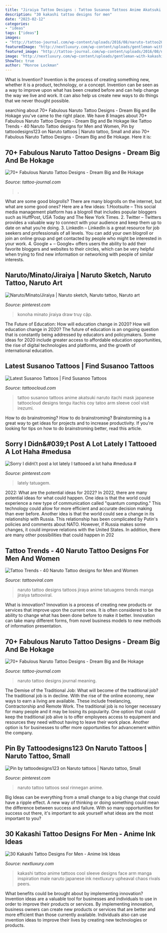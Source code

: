 ```yaml
---
title: "Jiraiya Tattoo Designs : Tattoo Susanoo Tattoos Anime Akatsuki Naruto Itachi Mask Japanese Tattoocloud Designs Tengu Itachis Coy Tatoo Arm Sleeve Cool Visit Irezumi"
description: "30 kakashi tattoo designs for men"
date: "2023-02-12"
categories:
- "ideas"
tags: ["ideas"]
images:
- "http://tattoo-journal.com/wp-content/uploads/2016/08/naruto-tattoo20-768x768.jpg"
featuredImage: "http://nextluxury.com/wp-content/uploads/gentleman-with-kakashi-tattoo-on-arm.jpg"
featured_image: "http://tattoo-journal.com/wp-content/uploads/2016/08/naruto-tattoo20-768x768.jpg"
image: "http://nextluxury.com/wp-content/uploads/gentleman-with-kakashi-tattoo-on-arm.jpg"
ShowToc: true
author: "Monroe Lockman"
---
```



What is Invention?
Invention is the process of creating something new, whether it is a product, technology, or a concept. Invention can be seen as a way to improve upon what has been created before and can help change the way we live and work. It can also help us create new ways to do things that we never thought possible.

	

		
searching about 70+ Fabulous Naruto Tattoo Designs - Dream Big and Be Hokage you've came to the right place. We have 8 Images about 70+ Fabulous Naruto Tattoo Designs - Dream Big and Be Hokage like Tattoo Trends - 40 Naruto Tattoo designs for Men and Women, Pin by tattoodesigns123 on Naruto tattoos | Naruto tattoo, Small and also 70+ Fabulous Naruto Tattoo Designs - Dream Big and Be Hokage. Here it is:
		
    
## 70+ Fabulous Naruto Tattoo Designs - Dream Big And Be Hokage

<img loading=lazy src="http://tattoo-journal.com/wp-content/uploads/2016/08/naruto-tattoo20-768x768.jpg" onerror="this.onerror=null;this.src='https://tse2.mm.bing.net/th?id=OIP.dCMUs77_SDsU2RLi7MIMHwHaHa&amp;pid=15.1';" alt="70+ Fabulous Naruto Tattoo Designs - Dream Big and Be Hokage">

_Source: tattoo-journal.com_

>. 

	

What are some good blogrolls?
There are many blogrolls on the internet, but what are some good ones? Here are a few ideas: 1.Hootsuite – This social media management platform has a blogroll that includes popular bloggers such as HuffPost, USA Today and The New York Times. 
2. Twitter – Twitters provides a valuable way to connect with your audience and keep them up to date on what you’re doing. 
3. LinkedIn – LinkedIn is a great resource for job seekers and professionals of all levels. You can add your own blogroll or join an online group and get contacted by people who might be interested in your work. 
4. Google + – Google+ offers users the ability to add their favorite bloggers and websites to their circles, which can be very helpful when trying to find new information or networking with people of similar interests.

    
## Naruto/Minato/Jiraiya | Naruto Sketch, Naruto Tattoo, Naruto Art

<img loading=lazy src="https://i.pinimg.com/originals/be/54/ce/be54ce919901250849acdf086ef1b3d2.jpg" onerror="this.onerror=null;this.src='https://tse4.mm.bing.net/th?id=OIP.EpvRjNnYCTM2fE6AYYSV7QHaJh&amp;pid=15.1';" alt="Naruto/Minato/Jiraiya | Naruto sketch, Naruto tattoo, Naruto art">

_Source: pinterest.com_

>konoha minato jiraiya draw truy cập. 

	

The Future of Education: How will education change in 2020?
How will education change in 2020? The future of education is an ongoing question that is constantly being addressed by educators and policymakers. Some ideas for 2020 include greater access to affordable education opportunities, the rise of digital technologies and platforms, and the growth of international education.

    
## Latest Susanoo Tattoos | Find Susanoo Tattoos

<img loading=lazy src="https://tattoocloud.com/system/images/tatties/000/024/421/web/susanoo.jpg?1407910526" onerror="this.onerror=null;this.src='https://tse4.mm.bing.net/th?id=OIP.7Tf1gQk_sTbuC6_7cwYBwAHaJg&amp;pid=15.1';" alt="Latest Susanoo Tattoos | Find Susanoo Tattoos">

_Source: tattoocloud.com_

>tattoo susanoo tattoos anime akatsuki naruto itachi mask japanese tattoocloud designs tengu itachis coy tatoo arm sleeve cool visit irezumi. 

	

How to do brainstroming?
How to do brainstroming? Brainstorming is a great way to get ideas for projects and to increase productivity. If you're looking for tips on how to do brainstroming better, read this article.

    
## Sorry I Didn\&#039;t Post A Lot Lately I Tattooed A Lot Haha #medusa #

<img loading=lazy src="https://i.pinimg.com/736x/3e/7c/35/3e7c353f6fb908cbad221eae30ad3999.jpg" onerror="this.onerror=null;this.src='https://tse1.mm.bing.net/th?id=OIP.fPDgLZKM3FApY_4-fTPChwHaHa&amp;pid=15.1';" alt="Sorry I didn\&#039;t post a lot lately I tattooed a lot haha #medusa #">

_Source: pinterest.com_

>lately tatuagem. 

	

2022: What are the potential ideas for 2022?
In 2022, there are many potential ideas for what could happen. One idea is that the world could experience a new type of communication called "quantum computing." This technology could allow for more efficient and accurate decision making than ever before. Another idea is that the world could see a change in its relationship with Russia. This relationship has been complicated by Putin's policies and comments about NATO. However, if Russia makes some changes, it could improve relations with the United States. In addition, there are many other possibilities that could happen in 202
    
## Tattoo Trends - 40 Naruto Tattoo Designs For Men And Women

<img loading=lazy src="https://tattooviral.com/wp-content/uploads/2017/12/tattoo-trends-40-naruto-tattoo-designs-for-men-and-women.jpg" onerror="this.onerror=null;this.src='https://tse4.mm.bing.net/th?id=OIP.AaqDGq6rNch8hSyOVEAp6AHaE4&amp;pid=15.1';" alt="Tattoo Trends - 40 Naruto Tattoo designs for Men and Women">

_Source: tattooviral.com_

>naruto tattoo designs tattoos jiraya anime tatuagens trends manga jiraiya tattooviral. 

	

What is innovation?
Innovation is a process of creating new products or services that improve upon the current ones. It is often considered to be the ability to change what has been done before to make it better. Innovation can take many different forms, from novel business models to new methods of information presentation.

    
## 70+ Fabulous Naruto Tattoo Designs - Dream Big And Be Hokage

<img loading=lazy src="http://tattoo-journal.com/wp-content/uploads/2016/08/naruto-tattoo45.jpg" onerror="this.onerror=null;this.src='https://tse3.mm.bing.net/th?id=OIP.KHXvgAjVbxvgWqtHs67ZWQHaHa&amp;pid=15.1';" alt="70+ Fabulous Naruto Tattoo Designs - Dream Big and Be Hokage">

_Source: tattoo-journal.com_

>naruto tattoo designs journal meaning. 

	

The Demise of the Traditional Job: What will become of the traditional job?
The traditional job is in decline. With the rise of the online economy, new ways to earn a living are available. These include freelancing, Contractorship and Remote Work. The traditional job is no longer necessary for many people and it may be losing its popularity. One option that could keep the traditional job alive is to offer employees access to equipment and resources they need without having to leave their work place. Another option is for businesses to offer more opportunities for advancement within the company.

    
## Pin By Tattoodesigns123 On Naruto Tattoos | Naruto Tattoo, Small

<img loading=lazy src="https://i.pinimg.com/originals/80/b5/bf/80b5bff4aa48f64e5bc579466e519a60.jpg" onerror="this.onerror=null;this.src='https://tse3.mm.bing.net/th?id=OIP.6i-4xrhXIAZ23Na3x5U2SwAAAA&amp;pid=15.1';" alt="Pin by tattoodesigns123 on Naruto tattoos | Naruto tattoo, Small">

_Source: pinterest.com_

>naruto tattoo tattoos seal rinnegan anime. 

	

Big Ideas can be everything from a small change to a big change that could have a ripple effect. A new way of thinking or doing something could mean the difference between success and failure. With so many opportunities for success out there, it's important to ask yourself what ideas are the most important to you?

    
## 30 Kakashi Tattoo Designs For Men - Anime Ink Ideas

<img loading=lazy src="http://nextluxury.com/wp-content/uploads/gentleman-with-kakashi-tattoo-on-arm.jpg" onerror="this.onerror=null;this.src='https://tse4.mm.bing.net/th?id=OIP.HjNFCkFi-V-_fP39zoEsQgHaIy&amp;pid=15.1';" alt="30 Kakashi Tattoo Designs For Men - Anime Ink Ideas">

_Source: nextluxury.com_

>kakashi tattoo anime tattoos cool sleeve designs face arm manga inspiration male naruto japanese ink nextluxury upheaval chaos rivals peers. 

	

What benefits could be brought about by implementing innovation?
Invention ideas are a valuable tool for businesses and individuals to use in order to improve their products or services. By implementing innovation, business owners can create new products or services that are better and more efficient than those currently available. Individuals also can use invention ideas to improve their lives by creating new technologies or products.

